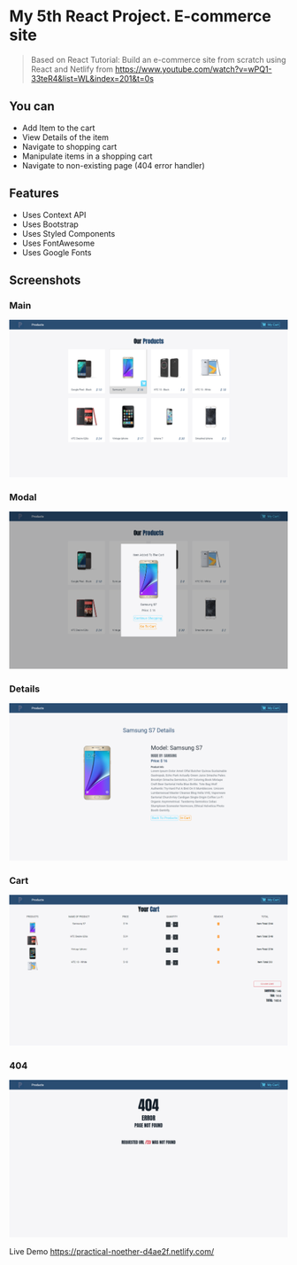 # My 5th React Project. E-commerce site

> Based on React Tutorial: Build an e-commerce site from scratch using React and Netlify from https://www.youtube.com/watch?v=wPQ1-33teR4&list=WL&index=201&t=0s

## You can
* Add Item to the cart
* View Details of the item
* Navigate to shopping cart
* Manipulate items in a shopping cart
* Navigate to non-existing page (404 error handler)

## Features
* Uses Context API
* Uses Bootstrap
* Uses Styled Components
* Uses FontAwesome
* Uses Google Fonts

## Screenshots

### Main
!['main'](main.png)

### Modal
!['modal'](modal.png)

### Details
!['details'](details.png)

### Cart
!['cart'](cart.png)

### 404
!['404'](404.png)

Live Demo https://practical-noether-d4ae2f.netlify.com/
